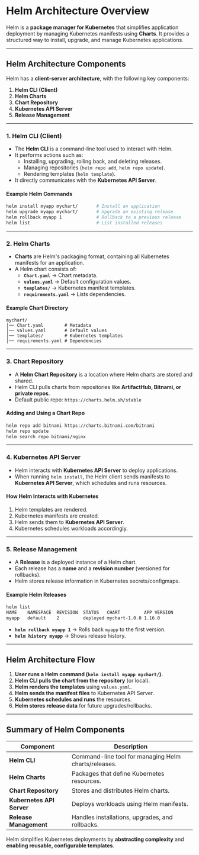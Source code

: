 # **Helm Architecture Overview**
Helm is a **package manager for Kubernetes** that simplifies application deployment by managing Kubernetes manifests using **Charts**. It provides a structured way to install, upgrade, and manage Kubernetes applications.

---

## **Helm Architecture Components**
Helm has a **client-server architecture**, with the following key components:

1. **Helm CLI (Client)**
2. **Helm Charts**
3. **Chart Repository**
4. **Kubernetes API Server**
5. **Release Management**

---

### **1. Helm CLI (Client)**
- The **Helm CLI** is a command-line tool used to interact with Helm.
- It performs actions such as:
  - Installing, upgrading, rolling back, and deleting releases.
  - Managing repositories (`helm repo add`, `helm repo update`).
  - Rendering templates (`helm template`).
- It directly communicates with the **Kubernetes API Server**.

#### **Example Helm Commands**
```sh
helm install myapp mychart/       # Install an application
helm upgrade myapp mychart/       # Upgrade an existing release
helm rollback myapp 1             # Rollback to a previous release
helm list                         # List installed releases
```

---

### **2. Helm Charts**
- **Charts** are Helm's packaging format, containing all Kubernetes manifests for an application.
- A Helm chart consists of:
  - **`Chart.yaml`** → Chart metadata.
  - **`values.yaml`** → Default configuration values.
  - **`templates/`** → Kubernetes manifest templates.
  - **`requirements.yaml`** → Lists dependencies.

#### **Example Chart Directory**
```
mychart/
│── Chart.yaml        # Metadata
│── values.yaml       # Default values
│── templates/        # Kubernetes templates
│── requirements.yaml # Dependencies
```

---

### **3. Chart Repository**
- A **Helm Chart Repository** is a location where Helm charts are stored and shared.
- Helm CLI pulls charts from repositories like **ArtifactHub, Bitnami, or private repos**.
- Default public repo: `https://charts.helm.sh/stable`

#### **Adding and Using a Chart Repo**
```sh
helm repo add bitnami https://charts.bitnami.com/bitnami
helm repo update
helm search repo bitnami/nginx
```

---

### **4. Kubernetes API Server**
- Helm interacts with **Kubernetes API Server** to deploy applications.
- When running `helm install`, the Helm client sends manifests to **Kubernetes API Server**, which schedules and runs resources.

#### **How Helm Interacts with Kubernetes**
1. Helm templates are rendered.
2. Kubernetes manifests are created.
3. Helm sends them to **Kubernetes API Server**.
4. Kubernetes schedules workloads accordingly.

---

### **5. Release Management**
- A **Release** is a deployed instance of a Helm chart.
- Each release has a **name** and a **revision number** (versioned for rollbacks).
- Helm stores release information in Kubernetes secrets/configmaps.

#### **Example Helm Releases**
```sh
helm list
NAME    NAMESPACE  REVISION  STATUS   CHART         APP VERSION
myapp   default    2         deployed mychart-1.0.0 1.16.0
```

- **`helm rollback myapp 1`** → Rolls back `myapp` to the first version.
- **`helm history myapp`** → Shows release history.

---

## **Helm Architecture Flow**
1. **User runs a Helm command (`helm install myapp mychart/`).**
2. **Helm CLI pulls the chart from the repository** (or local).
3. **Helm renders the templates** using `values.yaml`.
4. **Helm sends the manifest files** to Kubernetes API Server.
5. **Kubernetes schedules and runs** the resources.
6. **Helm stores release data** for future upgrades/rollbacks.

---

## **Summary of Helm Components**
| Component        | Description |
|-----------------|-------------|
| **Helm CLI** | Command-line tool for managing Helm charts/releases. |
| **Helm Charts** | Packages that define Kubernetes resources. |
| **Chart Repository** | Stores and distributes Helm charts. |
| **Kubernetes API Server** | Deploys workloads using Helm manifests. |
| **Release Management** | Handles installations, upgrades, and rollbacks. |

Helm simplifies Kubernetes deployments by **abstracting complexity** and **enabling reusable, configurable templates**.
